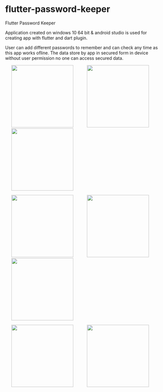 # flutter-password-keeper

Flutter Password Keeper

Application created on windows 10 64 bit & android studio is used for creating app with flutter and dart plugin.

User can add different passwords to remember and can check any time as this app works ofline. The data store by app in secured form in device without user permission no one can access secured data.

<p float="left">
<img src="https://github.com/mohitagrawal939/flutter_password_keeper/blob/master/screenshots/s1.jpg" width="200" hspace="20">
<img src="https://github.com/mohitagrawal939/flutter_password_keeper/blob/master/screenshots/s2.jpg" width="200" hspace="20">
  <img src="https://github.com/mohitagrawal939/flutter_password_keeper/blob/master/screenshots/s3.jpg" width="200" hspace="20">
</p>

<p float="left">
<img src="https://github.com/mohitagrawal939/flutter_password_keeper/blob/master/screenshots/s4.jpg" width="200" hspace="20">
<img src="https://github.com/mohitagrawal939/flutter_password_keeper/blob/master/screenshots/s5.jpg" width="200" hspace="20">
<img src="https://github.com/mohitagrawal939/flutter_password_keeper/blob/master/screenshots/s6.jpg" width="200" hspace="20">
</p>

<p float="left">
<img src="https://github.com/mohitagrawal939/flutter_password_keeper/blob/master/screenshots/s7.jpg" width="200" hspace="20">
<img src="https://github.com/mohitagrawal939/flutter_password_keeper/blob/master/screenshots/s8.jpg" width="200" hspace="20">
</p>
